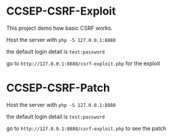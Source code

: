 # CCSEP-CSRF-Exploit

This project demo how basic CSRF works.

Host the server with ```php -S 127.0.0.1:8888```

the default login detail is ```test:password```

go to ```http://127.0.0.1:8888/csrf-exploit.php``` for the exploit

# CCSEP-CSRF-Patch

Host the server with ```php -S 127.0.0.1:8888```

the default login detail is ```test:password```

go to ```http://127.0.0.1:8888/csrf-exploit.php``` to see the patch
